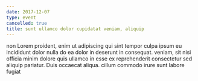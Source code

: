 ```yaml
---
date: 2017-12-07
type: event
cancelled: true
title: sunt ullamco dolor cupidatat veniam, aliquip
---
```

non Lorem proident, enim ut adipiscing qui sint tempor culpa ipsum eu incididunt dolor nulla do ea dolor in deserunt in consequat. veniam, sit nisi officia minim dolore quis ullamco in esse ex reprehenderit consectetur sed aliquip pariatur. Duis occaecat aliqua. cillum commodo irure sunt labore fugiat